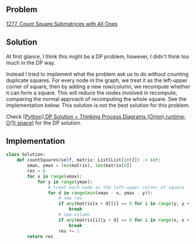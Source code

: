 ## Problem
[1277. Count Square Submatrices with All Ones](https://leetcode.com/problems/count-square-submatrices-with-all-ones/)

## Solution
At first glance, I think this might be a DP problem, however, I didn't think too much in the DP way.

Instead I tried to implement what the problem ask us to do without counting duplicate squares.
For every node in the graph, we treat it as the left-upper corner of square, then by adding a new row/column, we recompute whether it can form a square.
This will reduce the nodes involved in recompute, comparing the normal approach of recomputing the whole square.
See the implementation below. This solution is not the best solution for this problem.

Check [[Python] DP Solution + Thinking Process Diagrams (O(mn) runtime; O(1) space)](https://leetcode.com/problems/count-square-submatrices-with-all-ones/discuss/643429/Python-DP-Solution-%2B-Thinking-Process-Diagrams-(O(mn)-runtime-O(1)-space))
for the DP solution.

## Implementation
```python
class Solution:
    def countSquares(self, matrix: List[List[int]]) -> int:
        xmax, ymax = len(matrix), len(matrix[0])
        res = 0
        for x in range(xmax):
            for y in range(ymax):
                # treat each node as the left-upper corner of square
                for d in range(min(xmax - x, ymax - y)):
                    # new row
                    if any(matrix[x + d][i] == 0 for i in range(y, y + d + 1)):
                        break
                    # new column
                    if any(matrix[i][y + d] == 0 for i in range(x, x + d + 1)):
                        break
                    res += 1
        return res
```
